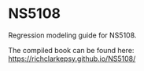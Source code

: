 # NS5108

Regression modeling guide for NS5108.

The compiled book can be found here: https://richclarkepsy.github.io/NS5108/
